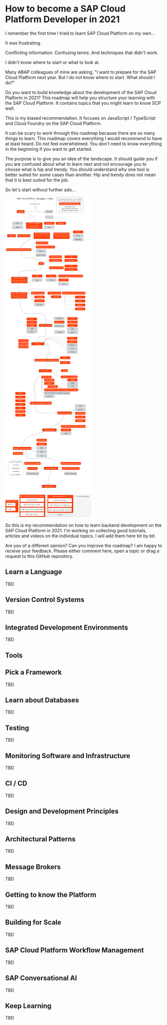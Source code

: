 # How to become a SAP Cloud Platform Developer in 2021
I remember the first time I tried to learn SAP Cloud Platform on my own...

It was frustrating.

Conflicting information. Confusing terms. And techniques that didn't work.

I didn't know where to start or what to look at.

Many ABAP colleagues of mine are asking, "I want to prepare for the SAP Cloud Platform next year. But I do not know where to start. What should I do?"

Do you want to build knowledge about the development of the SAP Cloud Platform in 2021? This roadmap will help you structure your learning with the SAP Cloud Platform. It contains topics that you might learn to know SCP well.

This is my biased recommendation. It focuses on JavaScript / TypeScript and Cloud Foundry on the SAP Cloud Platform.

It can be scary to work through this roadmap because there are so many things to learn. This roadmap covers everything I would recommend to have at least heard. Do not feel overwhelmed. You don't need to know everything in the beginning if you want to get started.

The purpose is to give you an idea of the landscape. It should guide you if you are confused about what to learn next and not encourage you to choose what is hip and trendy. You should understand why one tool is better suited for some cases than another. Hip and trendy does not mean that it is best suited for the job.

So let's start without further ado...

![SAP Cloud Platform Backend Developer Roadmap](SAPCloudPlatformBackendDeveloperRoadmap2021.png)

So this is my recommendation on how to learn backend development on the SAP Cloud Platform in 2021. I'm working on collecting good tutorials, articles and videos on the individual topics. I will add them here bit by bit.

Are you of a different opinion? Can you improve the roadmap? I am happy to receive your feedback. Please either comment here, open a topic or drag a request to this GitHub repository.

## Learn a Language

TBD

## Version Control Systems

TBD

## Integrated Development Environments

TBD

## Tools

## Pick a Framework

TBD

## Learn about Databases

TBD

## Testing

TBD

## Monitoring Software and Infrastructure

TBD

## CI / CD

TBD

## Design and Development Principles

TBD

## Architectural Patterns

TBD

## Message Brokers

TBD

## Getting to know the Platform

TBD

## Building for Scale

TBD

## SAP Cloud Platform Workflow Management

TBD

## SAP Conversational AI

TBD

## Keep Learning

TBD
